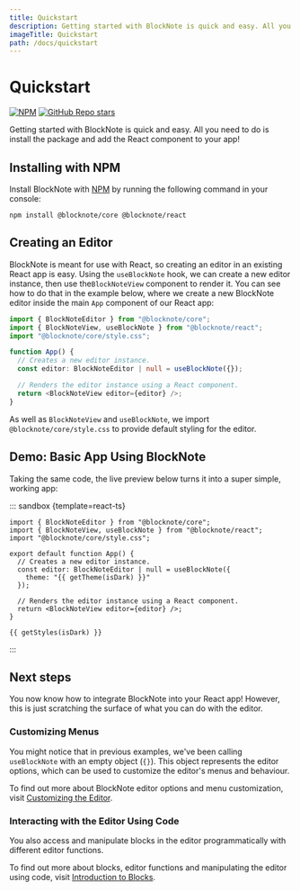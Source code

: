 ```yaml
---
title: Quickstart
description: Getting started with BlockNote is quick and easy. All you need to do is install the package and add the React component to your app!
imageTitle: Quickstart
path: /docs/quickstart
---
```


<script setup>
import { useData } from 'vitepress';
import { getTheme, getStyles } from "./demoUtils";

const { isDark } = useData();
</script>

# Quickstart

<div><a href="https://www.npmjs.com/package/@blocknote/core"><img style="display: inline" alt="NPM" src="https://img.shields.io/npm/v/@blocknote/react"></a> <a href="https://github.com/TypeCellOS/BlockNote"><img style="display: inline" alt="GitHub Repo stars" src="https://img.shields.io/github/stars/TypeCellOS/BlockNote?style=social"></a></div>

Getting started with BlockNote is quick and easy. All you need to do is install the package and add the React component to your app!

## Installing with NPM

Install BlockNote with [NPM](https://docs.npmjs.com/downloading-and-installing-node-js-and-npm) by running the following command in your console:

```
npm install @blocknote/core @blocknote/react
```

## Creating an Editor

BlockNote is meant for use with React, so creating an editor in an existing React app is easy. Using the `useBlockNote` hook, we can create a new editor instance, then use the`BlockNoteView` component to render it. You can see how to do that in the example below, where we create a new BlockNote editor inside the main `App` component of our React app:

```typescript
import { BlockNoteEditor } from "@blocknote/core";
import { BlockNoteView, useBlockNote } from "@blocknote/react";
import "@blocknote/core/style.css";

function App() {
  // Creates a new editor instance.
  const editor: BlockNoteEditor | null = useBlockNote({});

  // Renders the editor instance using a React component.
  return <BlockNoteView editor={editor} />;
}
```

As well as `BlockNoteView` and `useBlockNote`, we import `@blocknote/core/style.css` to provide default styling for the editor.

## Demo: Basic App Using BlockNote

Taking the same code, the live preview below turns it into a super simple, working app:

::: sandbox {template=react-ts}

```typescript-vue /App.tsx
import { BlockNoteEditor } from "@blocknote/core";
import { BlockNoteView, useBlockNote } from "@blocknote/react";
import "@blocknote/core/style.css";

export default function App() {
  // Creates a new editor instance.
  const editor: BlockNoteEditor | null = useBlockNote({
    theme: "{{ getTheme(isDark) }}"
  });

  // Renders the editor instance using a React component.
  return <BlockNoteView editor={editor} />;
}
```

```css-vue /styles.css [hidden]
{{ getStyles(isDark) }}
```

:::

## Next steps

You now know how to integrate BlockNote into your React app! However, this is just scratching the surface of what you can do with the editor.

### Customizing Menus

You might notice that in previous examples, we've been calling `useBlockNote` with an empty object (`{}`). This object represents the editor options, which can be used to customize the editor's menus and behaviour.

To find out more about BlockNote editor options and menu customization, visit [Customizing the Editor](/docs/editor).

### Interacting with the Editor Using Code

You also access and manipulate blocks in the editor programmatically with different editor functions.

To find out more about blocks, editor functions and manipulating the editor using code, visit [Introduction to Blocks](/docs/blocks).
